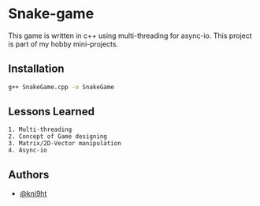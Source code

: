 # Snake-game

This game is written in c++ using multi-threading for async-io. This project is part of my hobby mini-projects. 

## Installation

```bash
g++ SnakeGame.cpp -o SnakeGame
```
    
## Lessons Learned

    1. Multi-threading
    2. Concept of Game designing
    3. Matrix/2D-Vector manipulation
    4. Async-io
  
## Authors

- [@kni9ht](https://github.com/kni9ht/Snake-game)